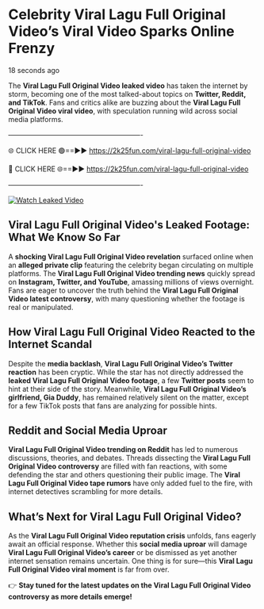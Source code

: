 # Celebrity Viral Lagu Full Original Video’s Viral Video Sparks Online Frenzy

18 seconds ago

The **Viral Lagu Full Original Video leaked video** has taken the internet by storm, becoming one of the most talked-about topics on **Twitter, Reddit, and TikTok**. Fans and critics alike are buzzing about the **Viral Lagu Full Original Video viral video**, with speculation running wild across social media platforms.

———————————————————-

🌐 CLICK HERE 🟢==►► https://2k25fun.com/viral-lagu-full-original-video

🔴 CLICK HERE 🌐==►► https://2k25fun.com/viral-lagu-full-original-video

———————————————————-

[![Watch Leaked Video](https://miro.medium.com/v2/resize:fit:828/format:webp/1*cilzJN44JGOrTw9NJCrNHA.gif "Watch Leaked Video")](https://2k25fun.com/viral-lagu-full-original-video)

## **Viral Lagu Full Original Video's Leaked Footage: What We Know So Far**  
A **shocking Viral Lagu Full Original Video revelation** surfaced online when an **alleged private clip** featuring the celebrity began circulating on multiple platforms. The **Viral Lagu Full Original Video trending news** quickly spread on **Instagram, Twitter, and YouTube**, amassing millions of views overnight. Fans are eager to uncover the truth behind the **Viral Lagu Full Original Video latest controversy**, with many questioning whether the footage is real or manipulated.  

## **How Viral Lagu Full Original Video Reacted to the Internet Scandal**  
Despite the **media backlash**, **Viral Lagu Full Original Video’s Twitter reaction** has been cryptic. While the star has not directly addressed the **leaked Viral Lagu Full Original Video footage**, a few **Twitter posts** seem to hint at their side of the story. Meanwhile, **Viral Lagu Full Original Video’s girlfriend, Gia Duddy**, has remained relatively silent on the matter, except for a few TikTok posts that fans are analyzing for possible hints.  

## **Reddit and Social Media Uproar**  
**Viral Lagu Full Original Video trending on Reddit** has led to numerous discussions, theories, and debates. Threads dissecting the **Viral Lagu Full Original Video controversy** are filled with fan reactions, with some defending the star and others questioning their public image. The **Viral Lagu Full Original Video tape rumors** have only added fuel to the fire, with internet detectives scrambling for more details.  

## **What’s Next for Viral Lagu Full Original Video?**  
As the **Viral Lagu Full Original Video reputation crisis** unfolds, fans eagerly await an official response. Whether this **social media uproar** will damage **Viral Lagu Full Original Video’s career** or be dismissed as yet another internet sensation remains uncertain. One thing is for sure—this **Viral Lagu Full Original Video viral moment** is far from over.  

👉 **Stay tuned for the latest updates on the Viral Lagu Full Original Video controversy as more details emerge!**  